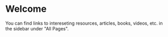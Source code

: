 <!-- TITLE: Home -->
<!-- SUBTITLE: P/B Action Wiki -->

# Welcome
You can find links to intereseting resources, articles, books, videos, etc. in the sidebar under "All Pages".


